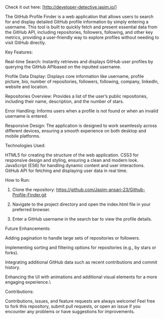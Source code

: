 Check it out here: [http://developer-detective.jasim.io/]

The GitHub Profile Finder is a web application that allows users to search for and display detailed GitHub profile information by simply entering a username. This tool is built to quickly fetch and present essential data from the GitHub API, including repositories, followers, following, and other key metrics, providing a user-friendly way to explore profiles without needing to visit GitHub directly.

Key Features:

Real-time Search: Instantly retrieves and displays GitHub user profiles by querying the GitHub APIbased on the inputted username.

Profile Data Display: Displays core information like username, profile picture, bio, number of repositories, followers, following, company, linkedIn, website and location.

Repositories Overview: Provides a list of the user’s public repositories, including their name, description, and the number of stars.

Error Handling: Informs users when a profile is not found or when an invalid username is entered.

Responsive Design: The application is designed to work seamlessly across different devices, ensuring a smooth experience on both desktop and mobile platforms.

Technologies Used:

HTML5 for creating the structure of the web application.
CSS3 for responsive design and styling, ensuring a clean and modern look.
JavaScript (ES6) for handling dynamic content and user interactions.
GitHub API for fetching and displaying user data in real time.

How to Run:

1. Clone the repository:
   https://github.com/Jasim-ansari-23/Github-Profile-Finder.git

2. Navigate to the project directory and open the index.html file in your preferred browser.
3. Enter a GitHub username in the search bar to view the profile details.

Future Enhancements:

Adding pagination to handle large sets of repositories or followers.

Implementing sorting and filtering options for repositories (e.g., by stars or forks).

Integrating additional GitHub data such as recent contributions and commit history.

Enhancing the UI with animations and additional visual elements for a more engaging experience.\

Contributions:

Contributions, issues, and feature requests are always welcome! Feel free to fork this repository, submit pull requests, or open an issue if you encounter any problems or have suggestions for improvements.